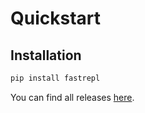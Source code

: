 # Quickstart

## Installation

```bash
pip install fastrepl
```

You can find all releases [here](https://github.com/yujonglee/fastrepl/releases).
